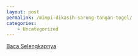 ```yaml
---
layout: post
permalink: /mimpi-dikasih-sarung-tangan-togel/
categories:
    - Uncategorized
---
```


[Baca Selengkapnya](/05)